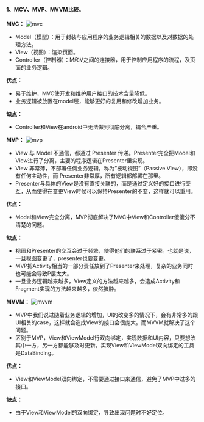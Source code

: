 #### 1、MCV、MVP、MVVM比较。

  **MVC：**
    ![mvc](https://github.com/chen-eugene/Interview/blob/master/image/1645b73891f5ff8c.png)
  
  - Model（模型）：用于封装与应用程序的业务逻辑相关的数据以及对数据的处理方法。  
  - View（视图）：渲染页面。  
  - Controller（控制器）：M和V之间的连接器，用于控制应用程序的流程，及页面的业务逻辑。
  
  **优点：**
  
  - 易于维护，MVC使开发和维护用户接口的技术含量降低。
  - 业务逻辑被放置在model层，能够更好的复用和修改增加业务。
  
  **缺点：**
 
  - Controller和View在android中无法做到彻底分离，耦合严重。
  
  
  **MVP：**
  ![mvp](https://github.com/chen-eugene/Interview/blob/master/image/1645b738c9d09633.png)
  
  - View 与 Model 不通信，都通过 Presenter 传递。Presenter完全把Model和View进行了分离，主要的程序逻辑在Presenter里实现。
  - View 非常薄，不部署任何业务逻辑，称为”被动视图”（Passive View），即没有任何主动性，而 Presenter非常厚，所有逻辑都部署在那里。
  - Presenter与具体的View是没有直接关联的，而是通过定义好的接口进行交互，从而使得在变更View时候可以保持Presenter的不变，这样就可以重用。
  
  **优点：**
  
  - Model和View完全分离，MVP彻底解决了MVC中View和Controller傻傻分不清楚的问题。
  
  **缺点：**
  
  - 视图和Presenter的交互会过于频繁，使得他们的联系过于紧密。也就是说，一旦视图变更了，presenter也要变更。
  - MVP把Activity相当的一部分责任放到了Presenter来处理，复杂的业务同时也可能会导致P层太大。
  - 一旦业务逻辑越来越多，View定义的方法越来越多，会造成Activity和Fragment实现的方法越来越多，依然臃肿。
  
  **MVVM：**
  ![mvvm](https://github.com/chen-eugene/Interview/blob/master/image/1645b738e643cfc6.png)
  
  - MVP中我们说过随着业务逻辑的增加，UI的改变多的情况下，会有非常多的跟UI相关的case，这样就会造成View的接口会很庞大。而MVVM就解决了这个问题。
  - 区别于MVP，View和ViewModel行双向绑定，实现数据和UI内容，只要想改其中一方，另一方都能够及时更新。实现View和ViewModel双向绑定的工具是DataBinding。
  
  **优点：**
  
  - View和ViewModel双向绑定，不需要通过接口来通信，避免了MVP中过多的接口。
  
  **缺点：**
  
  - 由于View和ViewModel的双向绑定，导致出现问题时不好定位。
  
  
  
  
  
  
  
  
  
  
  
  
  
  
  
  
  
  
  
  
  
  
  
  
  
  
  
  
  
  
  
  
  
  
  
  
  
  
  



  

